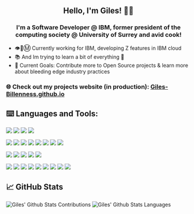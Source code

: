 ## <h2 align="center" id="heading">Hello, I'm Giles! 👨‍💻</h3>

### <h3 align="center" id="sub-heading">I'm a Software Developer @ IBM, former president of the computing society @ University of Surrey and avid cook!</h3>

- 👁️🐝Ⓜ️ Currently working for IBM, developing Z features in IBM cloud
- 📚 And Im trying to learn a bit of everything 🤣
- 🥅 Current Goals: Contribute more to Open Source projects & learn more about bleeding edge industry practices

### 🌐 Check out my projects website (in production): [Giles-Billenness.github.io](https://giles-billenness.github.io/)

## <h2 align="left" id="heading">⌨️ Languages and Tools:</h2>

![](https://img.shields.io/badge/Editor-VSCode-informational?style=flat&logo=VisualStudioCode&logoColor=white)
![](https://img.shields.io/badge/OS-Linux-informational?style=flat&logo=linux&logoColor=white)
![](https://img.shields.io/badge/OS-Windows-informational?style=flat&logo=windows&logoColor=white)
![](https://img.shields.io/badge/OS-Mac-informational?style=flat&logo=apple&logoColor=white)


![](https://img.shields.io/badge/Code-Python-informational?style=flat&logo=python&logoColor=white)
![](https://img.shields.io/badge/Code-Java-informational?style=flat&logo=java&logoColor=white)
![](https://img.shields.io/badge/Code-JavaScript-informational?style=flat&logo=javascript&logoColor=white)
![](https://img.shields.io/badge/Code-Golang-informational?style=flat&logo=go&logoColor=white)
![](https://img.shields.io/badge/Code-C++-informational?style=flat&logo=c%2B%2B&logoColor=white)
![](https://img.shields.io/badge/Framework-React-informational?style=flat&logo=react&logoColor=white)
![](https://img.shields.io/badge/DB-MySQL-informational?style=flat&logo=mysql&logoColor=white)
![](https://img.shields.io/badge/DB-MongoDB-informational?style=flat&logo=mongodb&logoColor=white)

![](https://img.shields.io/badge/ML-PyTorch-informational?style=flat&logo=pytorch&logoColor=white)
![](https://img.shields.io/badge/ML-Keras-informational?style=flat&logo=keras&logoColor=white)
![](https://img.shields.io/badge/ML-TensorFlow-informational?style=flat&logo=tensorflow&logoColor=white)
![](https://img.shields.io/badge/ML-Scikit_Learn-informational?style=flat&logo=scikit-learn&logoColor=white)
![](https://img.shields.io/badge/ML-OpenCV-informational?style=flat&logo=opencv&logoColor=white)


![](https://img.shields.io/badge/Shell-Bash-informational?style=flat&logo=gnu-bash&logoColor=white)
![](https://img.shields.io/badge/Tools-Git-informational?style=flat&logo=git&logoColor=white)
![](https://img.shields.io/badge/Tools-GitHub-informational?style=flat&logo=github&logoColor=white)
![](https://img.shields.io/badge/Tools-Docker-informational?style=flat&logo=docker&logoColor=white)
![](https://img.shields.io/badge/Tools-Kubernetes-informational?style=flat&logo=kubernetes&logoColor=white)
![](https://img.shields.io/badge/Tools-IBM_Cloud-informational?style=flat&logo=ibm-cloud&logoColor=white)
![](https://img.shields.io/badge/Tools-Red_Hat_OpenShift-informational?style=flat&logo=red-hat-open-shift&logoColor=white)
![](https://img.shields.io/badge/Tools-Ansible-informational?style=flat&logo=ansible&logoColor=white)
![](https://img.shields.io/badge/Tools-Jenkins-informational?style=flat&logo=jenkins&logoColor=white)

## <h2 align="left" id="heading">&#x1f4c8; GitHub Stats</h2>

<a><img align="center" alt="Giles' Github Stats Contributions" src="https://github-readme-stats.vercel.app/api?username=Giles-Billenness&show_icons=true&hide_border=true&title_color=ffffff&text_color=c9cacc&icon_color=2bbc8a&bg_color=1d1f21" />
</a>
<a><img align="center" alt="Giles' Github Stats Languages" src="https://github-readme-stats.vercel.app/api/top-langs/?username=Giles-Billenness&layout=compact&langs_count=8&hide_border=true&card_width=325&title_color=ffffff&text_color=c9cacc&icon_color=2bbc8a&bg_color=1d1f21" />
</a>



[linkedin]: https://www.linkedin.com/in/giles-billenness/
